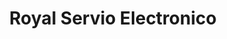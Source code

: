 ---
title: "Royal Servio Electronico"
url: /mercedes-norte/royal-servio-electronico/
shop: Elektronik
---